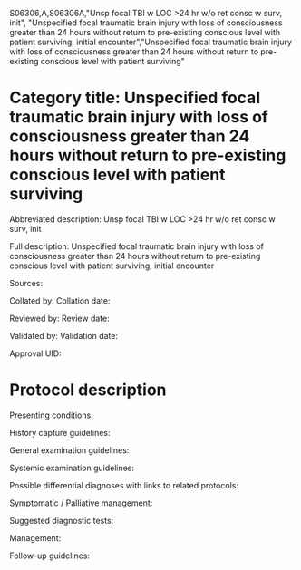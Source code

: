 S06306,A,S06306A,"Unsp focal TBI w LOC >24 hr w/o ret consc w surv, init", "Unspecified focal traumatic brain injury with loss of consciousness greater than 24 hours without return to pre-existing conscious level with patient surviving, initial encounter","Unspecified focal traumatic brain injury with loss of consciousness greater than 24 hours without return to pre-existing conscious level with patient surviving"
# Category title: Unspecified focal traumatic brain injury with loss of consciousness greater than 24 hours without return to pre-existing conscious level with patient surviving

Abbreviated description: Unsp focal TBI w LOC >24 hr w/o ret consc w surv, init

Full description: Unspecified focal traumatic brain injury with loss of consciousness greater than 24 hours without return to pre-existing conscious level with patient surviving, initial encounter

Sources:

Collated by:
Collation date:

Reviewed by:
Review date:

Validated by:
Validation date:

Approval UID:

# Protocol description

Presenting conditions:

History capture guidelines:

General examination guidelines:

Systemic examination guidelines:

Possible differential diagnoses with links to related protocols:

Symptomatic / Palliative management:

Suggested diagnostic tests:

Management:

Follow-up guidelines:

